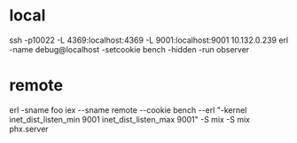 

# local
ssh -p10022 -L 4369:localhost:4369 -L 9001:localhost:9001 10.132.0.239
erl -name debug@localhost -setcookie bench -hidden -run observer

# remote
erl -sname foo
iex --sname remote --cookie bench --erl "-kernel inet_dist_listen_min 9001 inet_dist_listen_max 9001" -S mix -S mix phx.server

